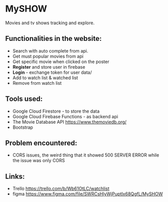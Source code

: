 # MySHOW
Movies and tv shows tracking and explore.

## Functionalities in the website:
- Search with auto complete from api.
- Get must popular movies from api
- Get specific movie when clicked on the poster
- **Register**  and store user in firebase 
- **Login**  - exchange token for user data/
- Add to watch list & watched list
- Remove from watch list

## Tools used:
- Google Cloud Firestore - to store the data
- Google Cloud Firebase Functions - as backend api 
- The Movie Database API https://www.themoviedb.org/
- Bootstrap 

## Problem encountered:
- CORS issues, the weird thing that it showed 500 SERVER ERROR while the issue was only CORS

## Links:
- Trello https://trello.com/b/Wb61OtLC/watchlist
- figma https://www.figma.com/file/SWRCsHlyWjPuptIx68QgfL/MySHOW 